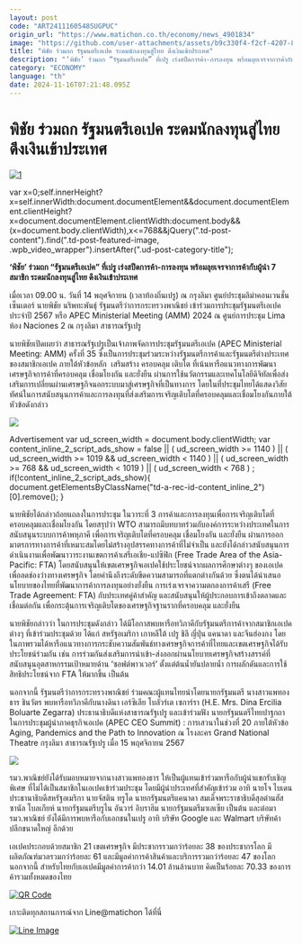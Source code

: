 ```yaml
---
layout: post
code: "ART2411160548SUGPUC"
origin_url: "https://www.matichon.co.th/economy/news_4901834"
image: "https://github.com/user-attachments/assets/b9c330f4-f2cf-4207-838a-ec18c9735c6c"
title: "พิชัย ร่วมถก รัฐมนตรีเอเปค ระดมนักลงทุนสู่ไทย ดึงเงินเข้าประเทศ"
description: "‘พิชัย’ ร่วมถก “รัฐมนตรีเอเปค” ที่เปรู เร่งสปีดการค้า-การลงทุน พร้อมลุยเจรจาการค้ากับผู้นำ 7 สมาชิก ระดมนักลงทุนสู่ไทย ดึงเงินเข้าประเทศ"
category: "ECONOMY"
language: "th"
date: 2024-11-16T07:21:48.095Z
---
```


# พิชัย ร่วมถก รัฐมนตรีเอเปค ระดมนักลงทุนสู่ไทย ดึงเงินเข้าประเทศ

[![](https://www.matichon.co.th/wp-content/uploads/2024/11/1-188.jpg "1")](https://www.matichon.co.th/wp-content/uploads/2024/11/1-188.jpg)

var x=0;self.innerHeight?x=self.innerWidth:document.documentElement&&document.documentElement.clientHeight?x=document.documentElement.clientWidth:document.body&&(x=document.body.clientWidth),x<=768&&jQuery(".td-post-content").find(".td-post-featured-image, .wpb\_video\_wrapper").insertAfter(".ud-post-category-title");

**‘พิชัย’ ร่วมถก “รัฐมนตรีเอเปค” ที่เปรู เร่งสปีดการค้า-การลงทุน พร้อมลุยเจรจาการค้ากับผู้นำ 7 สมาชิก ระดมนักลงทุนสู่ไทย ดึงเงินเข้าประเทศ**

เมื่อเวลา 09.00 น. วันที่ 14 พฤศจิกายน (เวลาท้องถิ่นเปรู) ณ กรุงลิมา ศูนย์ประชุมลิม่าคอนเวนชั่นเซ็นเตอร์ นายพิชัย นริพทะพันธุ์ รัฐมนตรีว่าการกระทรวงพาณิชย์ เข้าร่วมการประชุมรัฐมนตรีเอเปค ประจำปี 2567 หรือ APEC Ministerial Meeting (AMM) 2024 ณ ศูนย์การประชุม Lima ห้อง Naciones 2 ณ กรุงลิมา สาธารณรัฐเปรู

นายพิชัยเปิดเผยว่า สาธารณรัฐเปรูเป็นเจ้าภาพจัดการประชุมรัฐมนตรีเอเปค (APEC Ministerial Meeting: AMM) ครั้งที่ 35 ซึ่งเป็นการประชุมร่วมระหว่างรัฐมนตรีการค้าและรัฐมนตรีต่างประเทศของสมาชิกเอเปค ภายใต้หัวข้อหลัก  เสริมสร้าง ครอบคลุม เติบโต ที่เน้นหารือแนวทางการพัฒนาเศรษฐกิจการค้าที่ครอบคลุม เชื่อมโยงกัน และยั่งยืน ผ่านการใช้นวัตกรรมและเทคโนโลยีดิจิทัลเพื่อส่งเสริมการเปลี่ยนผ่านเศรษฐกิจนอกระบบมาสู่เศรษฐกิจที่เป็นทางการ โดยในที่ประชุมไทยได้แสดงวิสัยทัศน์ในการสนับสนุนการค้าและการลงทุนที่ส่งเสริมการเจริญเติบโตที่ครอบคลุมและเชื่อมโยงกันภายใต้หัวข้อดังกล่าว

![](https://www.matichon.co.th/wp-content/uploads/2024/11/S__16802646-scaled.jpg)

Advertisement var ud\_screen\_width = document.body.clientWidth; var content\_inline\_2\_script\_ads\_show = false || ( ud\_screen\_width >= 1140 ) || ( ud\_screen\_width >= 1019 && ud\_screen\_width < 1140 ) || ( ud\_screen\_width >= 768 && ud\_screen\_width < 1019 ) || ( ud\_screen\_width < 768 ) ; if(!content\_inline\_2\_script\_ads\_show){ document.getElementsByClassName("td-a-rec-id-content\_inline\_2")\[0\].remove(); }

นายพิชัยได้กล่าวถ้อยแถลงในการประชุม ในวาระที่ 3 การค้าและการลงทุนเพื่อการเจริญเติบโตที่ครอบคลุมและเชื่อมโยงกัน โดยสรุปว่า WTO สามารถมีบทบาทร่วมกับองค์การระหว่างประเทศในการสนับสนุนระบบการค้าพหุภาคี เพื่อการเจริญเติบโตที่ครอบคลุม เชื่อมโยงกัน และยั่งยืน ผ่านการออกมาตรการทางการค้าที่เหมาะสมโดยไม่สร้างอุปสรรคทางการค้าที่ไม่จำเป็น และยังได้กล่าวสนับสนุนการดำเนินงานเพื่อพัฒนาวาระงานเขตการค้าเสรีเอเชีย-แปซิฟิก (Free Trade Area of the Asia-Pacific: FTA) โดยสนับสนุนให้เขตเศรษฐกิจเอเปคใช้ประโยชน์จากผลการศึกษาต่างๆ ของเอเปคเพื่อลดช่องว่างทางเศรษฐกิจ โดยคำนึงถึงระดับขีดความสามารถที่แตกต่างกันด้วย ซึ่งตนได้นำเสนอนโยบายของไทยที่พัฒนาการค้าการลงทุนอย่างยั่งยืน การเร่งเจรจาความตกลงการค้าเสรี (Free Trade Agreement: FTA) กับประเทศคู่ค้าสำคัญ และสนับสนุนให้ผู้ประกอบการเข้าถึงตลาดและเชื่อมต่อกัน เพื่อกระตุ้นการเจริญเติบโตของเศรษฐกิจฐานรากที่ครอบคลุม และยั่งยืน

นายพิชัยกล่าวว่า ในการประชุมดังกล่าว ได้มีโอกาสพบหารือทวิภาคีกับรัฐมนตรีการค้าจากสมาชิกเอเปคต่างๆ ที่เข้าร่วมประชุมด้วย ได้แก่ สหรัฐอเมริกา เกาหลีใต้ เปรู ชิลี ญี่ปุ่น แคนาดา และจีนฮ่องกง โดยในภาพรวมได้หารือแนวทางการกระชับความสัมพันธ์ทางเศรษฐกิจการค้าที่ไทยและเขตเศรษฐกิจได้รับประโยชน์ร่วมกัน เช่น การร่วมกันส่งเสริมการนำเข้า-ส่งออกผ่านนโยบายเศรษฐกิจสร้างสรรค์ที่สนับสนุนอุตสาหกรรมเป้าหมายด้าน ‘ซอฟต์พาวเวอร์’ ตั้งแต่ต้นน้ำยันปลายน้ำ การผลักดันและการใช้สิทธิประโยชน์จาก FTA ให้มากขึ้น เป็นต้น

นอกจากนี้ รัฐมนตรีว่าการกระทรวงพาณิชย์ ร่วมคณะผู้แทนไทยนำโดยนายกรัฐมนตรี นางสาวแพทองธาร ชินวัตร พบหารือทวิภาคีกับนางดินา เอร์ซิเลีย โบลัวร์เต เซการ์รา (H.E. Mrs. Dina Ercilia Boluarte Zegarra) ประธานาธิบดีแห่งสาธารณรัฐเปรู และเข้าร่วมฟัง นายกรัฐมนตรีไทยปาฐกถาในการประชุมผู้นำภาคธุรกิจเอเปค (APEC CEO Summit) : การเสวนาในช่วงที่ 20 ภายใต้หัวข้อ Aging, Pandemics and the Path to Innovation ณ โรงละคร Grand National Theatre กรุงลิมา สาธารณรัฐเปรู เมื่อ 15 พฤศจิกายน 2567

![](https://www.matichon.co.th/wp-content/uploads/2024/11/S__16802642-768x1024.jpg)

รมว.พาณิชย์ยังได้รับมอบหมายจากนางสาวแพทองธาร ให้เป็นผู้แทนเข้าร่วมหารือกับผู้นำแขกรับเชิญพิเศษ ที่ไม่ได้เป็นสมาชิกในเอเปคเข้าร่วมประชุม โดยมีผู้นำประเทศที่สำคัญเข้าร่วม อาทิ นายโจ ไบเดน ประธานาธิบดีสหรัฐอเมริกา นายจัสติน ทรูโด นายกรัฐมนตรีแคนาดา สมเด็จพระราชาธิบดีสุลต่านฮัสซานัล โบลเกียห์ นายกรัฐมนตรีบรูไน อันวาร์ อิบราฮิม นายกรัฐมนตรีมาเลเซีย เป็นต้น และต่อมา รมว.พาณิชย์ ยังได้มีการพบหารือกับเอกชนในเปรู อาทิ บริษัท Google และ Walmart บริษัทค้าปลีกขนาดใหญ่ อีกด้วย

เอเปคประกอบด้วยสมาชิก 21 เขตเศรษฐกิจ มีประชากรรวมกว่าร้อยละ 38 ของประชากรโลก มีผลิตภัณฑ์มวลรวมกว่าร้อยละ 61 และมีมูลค่าการค้าสินค้าและบริการรวมกว่าร้อยละ 47 ของโลกนอกจากนี้ สำหรับไทยกับเอเปคมีมูลค่าการค้ากว่า 14.01 ล้านล้านบาท คิดเป็นร้อยละ 70.33 ของการค้ารวมทั้งหมดของไทย

[![QR Code](https://www.matichon.co.th/wp-content/uploads/2023/07/wob1371z.jpg)](https://lin.ee/ht0nDxX)

เกาะติดทุกสถานการณ์จาก Line@matichon ได้ที่นี่

[![Line Image](https://www.matichon.co.th/wp-content/uploads/2023/07/th.png)](https://lin.ee/ht0nDxX)